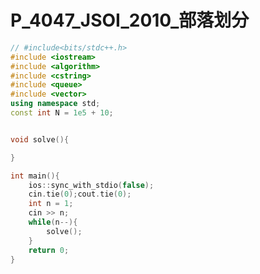 # P_4047_JSOI_2010_部落划分

<style scoped>
@import '/public/css/cpp.css';
</style>


```cpp
// #include<bits/stdc++.h>
#include <iostream>
#include <algorithm>
#include <cstring>
#include <queue>
#include <vector>
using namespace std;
const int N = 1e5 + 10;


void solve(){

}

int main(){
    ios::sync_with_stdio(false);
    cin.tie(0);cout.tie(0);
    int n = 1;
    cin >> n;
    while(n--){
        solve();
    }
    return 0;
}
```
    